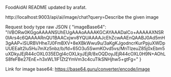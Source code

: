 FoodAidAI
README updated by arafat.



http://localhost:9003/api/ai/image/chat?query=Describe the given image


Request body type raw JSON
{
  "imageBase64": "iVBORw0KGgoAAAANSUhEUgAAAoAAAAKGCAYAAADalCo+AAAAAXNSR0IArs4c6QAAAARnQU1BAACxjwv8YQUAAAAJcEhZcwAAEnQAABJ0Ad5mH3gAAP+lSURBVHhe7J0FmBXV+8eXBkWwu9u/3aKgKJgodncrKurPpjuXWDpUUEEalt2lu5Hu7mXz5nbz/b/fd+65O3u5SwmKOvd5vs/MnTlzeuZ85j0xEbm5uXDkyJEjR44cOXL035EDgI4cOXLkyJEjR/8xOQDoyJEjR44cOXL0H9N+AOhLS8feFBe27EnE+h3xWL1lF1Zt2YmVm3c4cuTIkSNHjhw5+gtFg="
}


Link for image base64: https://base64.guru/converter/encode/image